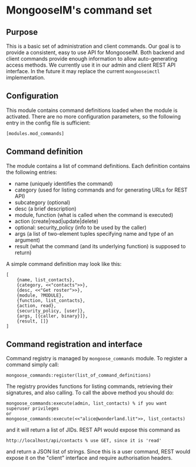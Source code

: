 # MongooseIM's command set

## Purpose

This is a basic set of administration and client commands.
Our goal is to provide a consistent, easy to use API for MongooseIM.
Both backend and client commands provide enough information to allow auto-generating access methods.
We currently use it in our admin and client REST API interface.
In the future it may replace the current `mongooseimctl` implementation.


## Configuration

This module contains command definitions loaded when the module is activated.
There are no more configuration parameters, so the following entry in the config file is sufficient:

```
[modules.mod_commands]
```

## Command definition

The module contains a list of command definitions.
Each definition contains the following entries:

* name (uniquely identifies the command)
* category (used for listing commands and for generating URLs for REST API)
* subcategory (optional)
* desc (a brief description)
* module, function (what is called when the command is executed)
* action (create|read|update|delete)
* optional: security_policy (info to be used by the caller)
* args (a list of two-element tuples specifying name and type of an argument)
* result (what the command (and its underlying function) is supposed to return)

A simple command definition may look like this:

```
[
    {name, list_contacts},
    {category, <<"contacts">>},
    {desc, <<"Get roster">>},
    {module, ?MODULE},
    {function, list_contacts},
    {action, read},
    {security_policy, [user]},
    {args, [{caller, binary}]},
    {result, []}
]
```

## Command registration and interface

Command registry is managed by `mongoose_commands` module.
To register a command simply call:

```
mongoose_commands:register(list_of_command_definitions)
```

The registry provides functions for listing commands, retrieving their signatures,
and also calling. To call the above method you should do:
```
mongoose_commands:execute(admin, list_contacts) % if you want superuser privileges
or
mongoose_commands:execute(<<"alice@wonderland.lit">>, list_contacts)
```

and it will return a list of JIDs. REST API would expose this command as
```
http://localhost/api/contacts % use GET, since it is 'read'
```
and return a JSON list of strings. Since this is a user command, REST would expose it on the "client"
interface and require authorisation headers.

